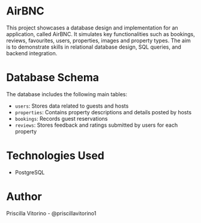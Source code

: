 # AirBNC

This project showcases a database design and implementation for an application, called AirBNC. It simulates key functionalities such as bookings, reviews, favourites, users, properties, images and property types. The aim is to demonstrate skills in relational database design, SQL queries, and backend integration.


# Database Schema

The database includes the following main tables:

- `users`: Stores data related to guests and hosts
- `properties`: Contains property descriptions and details posted by hosts
- `bookings`: Records guest reservations
- `reviews`: Stores feedback and ratings submitted by users for each property


# Technologies Used

- PostgreSQL


# Author

Priscilla Vitorino - @priscillavitorino1
